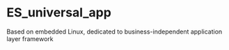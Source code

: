 # ES_universal_app
Based on embedded Linux, dedicated to business-independent application layer framework
